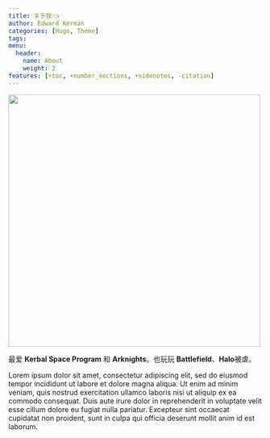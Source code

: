 ```yaml
---
title: 关于我👈
author: Edward Kerman
categories: [Hugo, Theme]
tags: 
menu:
  header:
    name: About
    weight: 2
features: [+toc, +number_sections, +sidenotes, -citation]
---
```


<div class="embed-right">

<img src="/icons/main.svg" width=500px/>

</div>


最爱 **Kerbal Space Program** 和 **Arknights**。也玩玩 **Battlefield**、**Halo**被虐。

Lorem ipsum dolor sit amet, consectetur adipiscing elit, sed do eiusmod tempor incididunt ut labore et dolore magna aliqua. Ut enim ad minim veniam, quis nostrud exercitation ullamco laboris nisi ut aliquip ex ea commodo consequat. Duis aute irure dolor in reprehenderit in voluptate velit esse cillum dolore eu fugiat nulla pariatur. Excepteur sint occaecat cupidatat non proident, sunt in culpa qui officia deserunt mollit anim id est laborum.